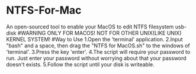 # NTFS-For-Mac
An open-sourced tool to enable your MacOS to edit NTFS filesystem usb-disk
#WARNING
ONLY FOR MACOS! NOT FOR OTHER UNIX(LIKE UNIX) KERNEL SYSTEM!
#Way to Use
1.Open the 'terminal' application.
2.Input "bash" and a space, then drag the "NTFS for MacOS.sh" to the windows of 'terminal'.
3.Press the key 'enter'.
4.The script will require your password to run. Just enter your password without worrying about that your password doesn't exists.
5.Follow the script until your disk is writeable.
